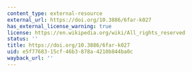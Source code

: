 ```yaml
---
content_type: external-resource
external_url: https://doi.org/10.3886/6far-k027
has_external_license_warning: true
license: https://en.wikipedia.org/wiki/All_rights_reserved
status: ''
title: https://doi.org/10.3886/6far-k027
uid: e5f77683-15cf-46b3-878a-4210b844ba0c
wayback_url: ''
---
```

